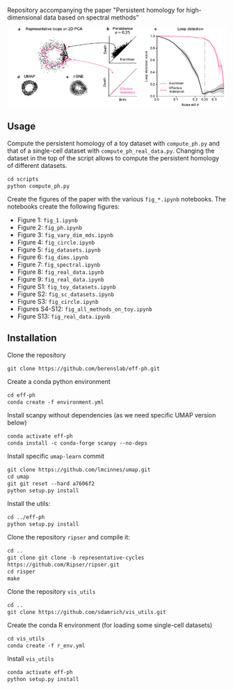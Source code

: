 Repository accompanying the paper "Persistent homology for high-dimensional data based on spectral methods"

<img width="600" alt="PH with Effective resistance vs Euclidean distance on Circle" src="/figures/fig_1.png">

## Usage
Compute the persistent homology of a toy dataset with `compute_ph.py` and that of a single-cell dataset with `compute_ph_real_data.py`.
Changing the dataset in the top of the script allows to compute the persistent homology of different datasets.
```
cd scripts
python compute_ph.py
```

Create the figures of the paper with the various `fig_*.ipynb` notebooks. The notebooks create the following figures:
- Figure 1: `fig_1.ipynb`
- Figure 2: `fig_ph.ipynb`
- Figure 3: `fig_vary_dim_mds.ipynb`
- Figure 4: `fig_circle.ipynb`
- Figure 5: `fig_datasets.ipynb`
- Figure 6: `fig_dims.ipynb`
- Figure 7: `fig_spectral.ipynb`
- Figure 8: `fig_real_data.ipynb`
- Figure 9: `fig_real_data.ipynb`
- Figure S1: `fig_toy_datasets.ipynb`
- Figure S2: `fig_sc_datasets.ipynb`
- Figure S3: `fig_circle.ipynb`
- Figures S4-S12: `fig_all_methods_on_toy.ipynb`
- Figure S13: `fig_real_data.ipynb`


## Installation
Clone the repository
```
git clone https://github.com/berenslab/eff-ph.git
```

Create a conda python environment
```
cd eff-ph
conda create -f environment.yml
```

Install scanpy without dependencies (as we need specific UMAP version below)
```
conda activate eff-ph
conda install -c conda-forge scanpy --no-deps
``` 

Install specific `umap-learn` commit
```
git clone https://github.com/lmcinnes/umap.git
cd umap 
git git reset --hard a7606f2
python setup.py install
```

Install the utils:
```
cd ../eff-ph
python setup.py install
```

Clone the repository `ripser` and compile it:
```
cd ..
git clone git clone -b representative-cycles https://github.com/Ripser/ripser.git
cd risper
make
``` 


Clone the repository `vis_utils`
```
cd ..
git clone https://github.com/sdamrich/vis_utils.git
```

Create the conda R environment (for loading some single-cell datasets)
```
cd vis_utils
conda create -f r_env.yml
```

Install `vis_utils`
```
conda activate eff-ph
python setup.py install
```



